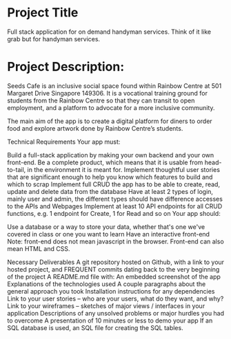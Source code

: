 # Project Title
Full stack application for on demand handyman services. Think of it like grab but for handyman services.

# Project Description:
Seeds Cafe is an inclusive social space found within Rainbow Centre at 501 Margaret Drive Singapore 149306. It is a vocational training ground for students from the Rainbow Centre so that they can transit to open employment, and a platform to advocate for a more inclusive community.

The main aim of the app is to create a digital platform for diners to order food and explore artwork done by Rainbow Centre’s students.


Technical Requirements
Your app must:

Build a full-stack application by making your own backend and your own front-end.
Be a complete product, which means that it is usable from head-to-tail, in the environment it is meant for.
Implement thoughtful user stories that are significant enough to help you know which features to build and which to scrap
Implement full CRUD the app has to be able to create, read, update and delete data from the database
Have at least 2 types of login, mainly user and admin, the different types should have difference accesses to the APIs and Webpages
Implement at least 10 API endpoints for all CRUD functions, e.g. 1 endpoint for Create, 1 for Read and so on
Your app should:

Use a database or a way to store your data, whether that's one we've covered in class or one you want to learn
Have an interactive front-end
Note: front-end does not mean javascript in the browser. Front-end can also mean HTML and CSS.

Necessary Deliverables
A git repository hosted on Github, with a link to your hosted project, and FREQUENT commits dating back to the very beginning of the project
A README.md file with:
An embedded screenshot of the app
Explanations of the technologies used
A couple paragraphs about the general approach you took
Installation instructions for any dependencies
Link to your user stories – who are your users, what do they want, and why?
Link to your wireframes – sketches of major views / interfaces in your application
Descriptions of any unsolved problems or major hurdles you had to overcome
A presentation of 10 minutes or less to demo your app
If an SQL database is used, an SQL file for creating the SQL tables.
